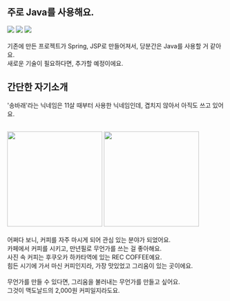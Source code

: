 
## 주로 Java를 사용해요.
<div>
<img src="https://img.shields.io/badge/java-007396?style=for-the-badge&logo=java&logoColor=white">
<img src="https://img.shields.io/badge/spring-6DB33F?style=for-the-badge&logo=spring&logoColor=white">
<img src="https://img.shields.io/badge/mysql-4479A1?style=for-the-badge&logo=mysql&logoColor=white">
 </div>
<br/>
기존에 만든 프로젝트가 Spring, JSP로 만들어져서, 당분간은 Java를 사용할 거 같아요.
<br/>
새로운 기술이 필요하다면, 추가할 예정이에요.

## 간단한 자기소개
'송바래'라는 닉네임은 11살 때부터 사용한 닉네임인데, 겹치지 않아서 아직도 쓰고 있어요.
<br/><br/>
<div>
<img src="https://github.com/gihun3645/gihun3645/assets/90669343/f54f29d0-65e3-44cb-873a-1382e433840d" height="220px" style="object-fit: contain;"> 
<img src="https://github.com/gihun3645/gihun3645/assets/90669343/17c002fb-7f88-456d-a409-c99cc5f66334" height="220px" style="object-fit: contain;">
</div>
<br/>
어쩌다 보니, 커피를 자주 마시게 되어 관심 있는 분야가 되었어요.<br/>
카페에서 커피를 시키고, 만년필로 무언가를 쓰는 걸 좋아해요.<br/>
사진 속 커피는 후쿠오카 하카타역에 있는 REC COFFEE예요.<br/>
힘든 시기에 가서 마신 커피인지라, 가장 맛있었고 그리움이 있는 곳이에요.
<br/><br/>
무언가를 만들 수 있다면, 그리움을 불러내는 무언가를 만들고 싶어요.<br/>
그것이 맥도날드의 2,000원 커피일지라도요.
